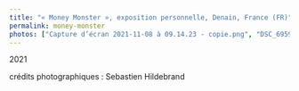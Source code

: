 ```yaml
---
title: "« Money Monster », exposition personnelle, Denain, France (FR)"
permalink: money-monster
photos: ["Capture d’écran 2021-11-08 à 09.14.23 - copie.png", "DSC_6959 - copie.jpg", "DSC_6971 - copie.jpg","DSC_6976RET - copie.jpg","DSC_7026RET - copie.jpg","DSC_7027RET - copie.jpg","DSC_7028RET - copie.jpg"]
---
```


2021

  
crédits photographiques : Sebastien Hildebrand
